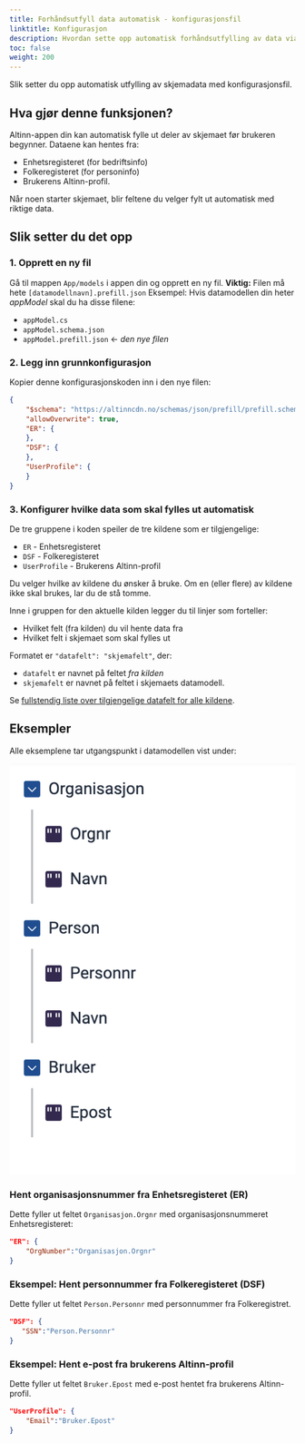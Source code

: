```yaml
---
title: Forhåndsutfyll data automatisk - konfigurasjonsfil
linktitle: Konfigurasjon
description: Hvordan sette opp automatisk forhåndsutfylling av data via konfigurasjonsfil.
toc: false
weight: 200
---
```


Slik setter du opp automatisk utfylling av skjemadata med konfigurasjonsfil.

## Hva gjør denne funksjonen?
Altinn-appen din kan automatisk fylle ut deler av skjemaet før brukeren begynner. Dataene kan hentes fra:
- Enhetsregisteret (for bedriftsinfo)
- Folkeregisteret (for personinfo)
- Brukerens Altinn-profil.

Når noen starter skjemaet, blir feltene du velger fylt ut automatisk med riktige data.

## Slik setter du det opp

### 1. Opprett en ny fil

Gå til mappen  `App/models` i appen din og opprett en ny fil.
**Viktig:** Filen må hete `[datamodellnavn].prefill.json`
Eksempel: Hvis datamodellen din heter _appModel_ skal du ha disse filene:
- `appModel.cs` 
- `appModel.schema.json` 
- `appModel.prefill.json`  &larr; *den nye filen*

### 2. Legg inn grunnkonfigurasjon

Kopier denne konfigurasjonskoden inn i den nye filen:

```json
{
    "$schema": "https://altinncdn.no/schemas/json/prefill/prefill.schema.v1.json",
    "allowOverwrite": true,
    "ER": {
    },
    "DSF": {
    },
    "UserProfile": {
    }
}
```

### 3. Konfigurer hvilke data som skal fylles ut automatisk

De tre gruppene i koden speiler de tre kildene som er tilgjengelige:
- `ER` - Enhetsregisteret
- `DSF` - Folkeregisteret
- `UserProfile` - Brukerens Altinn-profil

Du velger hvilke av kildene du ønsker å bruke. Om en (eller flere) av kildene ikke skal brukes, lar du de stå tomme.

Inne i gruppen for den aktuelle kilden legger du til linjer som forteller:
- Hvilket felt (fra kilden) du vil hente data fra
- Hvilket felt i skjemaet som skal fylles ut

Formatet er `"datafelt": "skjemafelt"`, der:
- `datafelt` er navnet på feltet _fra kilden_
- `skjemafelt` er navnet på feltet i skjemaets datamodell.

Se [fullstendig liste over tilgjengelige datafelt for alle kildene](../../../../reference/data/prefill).

## Eksempler

Alle eksemplene tar utgangspunkt i datamodellen vist under:

![Datamodell for skjema](exampleModel.png "Datamodell for skjema")

### Hent organisasjonsnummer fra Enhetsregisteret (ER)

Dette fyller ut feltet `Organisasjon.Orgnr` med organisasjonsnummeret 
Enhetsregisteret:

```json
"ER": {
    "OrgNumber":"Organisasjon.Orgnr"
}
```

### Eksempel: Hent personnummer fra Folkeregisteret (DSF)

Dette fyller ut feltet `Person.Personnr` med personnummer fra Folkeregistret.

 ```json
"DSF": {
    "SSN":"Person.Personnr"
}
```

### Eksempel: Hent e-post fra brukerens Altinn-profil

Dette fyller ut feltet `Bruker.Epost` med e-post hentet fra brukerens Altinn-profil.

```json
"UserProfile": {
    "Email":"Bruker.Epost"
}
```
